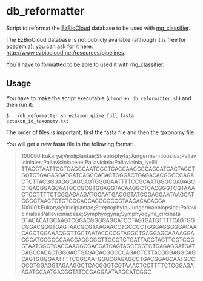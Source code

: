 # db_reformatter
Script to reformat the [EzBioCloud](http://www.ezbiocloud.net/resources/pipelines) database to be used with [mg_classifier](https://github.com/GenomicaMicrob/mg_classifier).

The EzBioCloud database is not publicly available (although it is free for academia); you can ask for it here:  http://www.ezbiocloud.net/resources/pipelines.

You´ll have to formatted to be able to used it with [mg_classifier](https://github.com/GenomicaMicrob/mg_classifier).

## Usage

You have to make the script executable (`chmod +x db_reformatter.sh`) and then run it:

`$  ./db_reformatter.sh eztaxon_qiime_full.fasta eztaxon_id_taxonomy.txt`

The order of files is important, first the fasta file and then the taxonomy file.

You will get a new fasta file in the following format:

>100000:Eukarya;Viridiplantae;Streptophyta;Jungermanniopsida;Pallaviciniales;Pallaviciniaceae;Pallavicinia;Pallavicinia_lyellii
TTACCTAATTGGTGAGGCAATGGCTCACCAAGGCGACGATCACTAGCTGGTCTGAGAGGATGATCAGCCACACTGGGACTGAGACACGGCCCAGACTCTTACGGGAGGCAGCAGTGGGGAATTTTCCGCAATGGGCGAGAGCCTGACGGAGCAATGCCGCGTGGAGGTACAAGGCTCACGGGTCGTAAACTCCTTTTCTCGGAGAAGATGCAATGACGGTATCCGAGGAATAAGCATCGGCTAACTCTGTGCCACCAGCCGCGGTAAGACAGAGGA
>100001:Eukarya;Viridiplantae;Streptophyta;Jungermanniopsida;Pallaviciniales;Pallaviciniaceae;Symphyogyna;Symphyogyna_circinata
GTACACATGCAAGTCGGACGGGGAGCATCCTAGTGATGTTTTCAGTGGCGGACGGGTGAGTAACGCGTAAGAACCTGCCCCTGGGAGGGGGACAACAGCTGGAAACGGTTGCTAATACCCCGTAGGCTGAGGAGCAAAAGGAGGGATCCGCCCAAGGAGGGGCTTGCGTCTGATTAGCTAGTTGGTGGGGTAATGGCTCACCAAGGCGACGATCAGTAGCTGGTCTGAGAGGATGATCAGCCACACTGGGACTGAGACACGGCCCAGACTCTTACGGGAGGCAGCAGTGGGGAATTTTCCGCAATGGGCGAGAGCCTGACGGAGCAATGCCGCGTGGAGGTAGAAGGCTCACGGGTCGTAAACTCCTTTTCTCGGAGAAGATGCAATGACGGTATCCGAGGAATAAGCATCGGC
